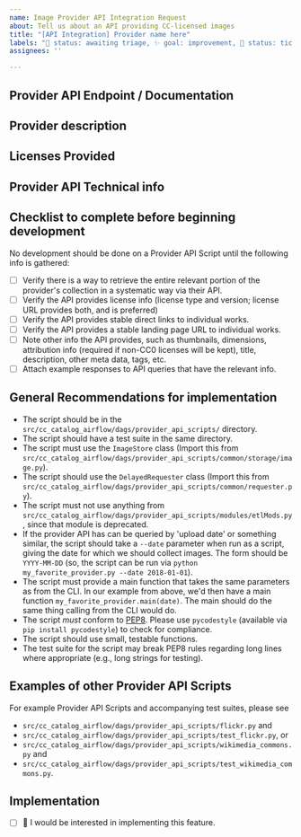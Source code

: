 ```yaml
---
name: Image Provider API Integration Request
about: Tell us about an API providing CC-licensed images
title: "[API Integration] Provider name here"
labels: "🚦 status: awaiting triage, ✨ goal: improvement, 🧹 status: ticket work required, ☁️ provider: images"
assignees: ''

---
```


## Provider API Endpoint / Documentation
<!-- Please provide links to the API endpoint, and any known documentation -->

## Provider description
<!-- Please provide a clear and concise description of the image provider -->

## Licenses Provided
<!-- Which licenses does the provider use for images (if known) -->

## Provider API Technical info
<!-- Please provide any technical details that might be useful for -->
<!-- implementation, e.g., rate limits, filtering options, overall volume, -->
<!-- etc. -->

## Checklist to complete before beginning development
<!-- please do not modify this section -->

No development should be done on a Provider API Script until the following info is gathered:

- [ ] Verify there is a way to retrieve the entire relevant portion of the provider's collection in a systematic way via their API.
- [ ] Verify the API provides license info (license type and version; license URL provides both, and is preferred)
- [ ] Verify the API provides stable direct links to individual works.
- [ ] Verify the API provides a stable landing page URL to individual works.
- [ ] Note other info the API provides, such as thumbnails, dimensions, attribution info (required if non-CC0 licenses will be kept), title, description, other meta data, tags, etc.
- [ ] Attach example responses to API queries that have the relevant info.

## General Recommendations for implementation
<!-- modify this section if necessary -->

- The script should be in the `src/cc_catalog_airflow/dags/provider_api_scripts/` directory.
- The script should have a test suite in the same directory.
- The script must use the `ImageStore` class (Import this from
  `src/cc_catalog_airflow/dags/provider_api_scripts/common/storage/image.py`).
- The script should use the `DelayedRequester` class (Import this from
  `src/cc_catalog_airflow/dags/provider_api_scripts/common/requester.py`).
- The script must not use anything from
  `src/cc_catalog_airflow/dags/provider_api_scripts/modules/etlMods.py`, since
  that module is deprecated.
- If the provider API has can be queried by 'upload date' or something similar,
  the script should take a `--date` parameter when run as a script, giving the
  date for which we should collect images. The form should be `YYYY-MM-DD` (so,
  the script can be run via `python my_favorite_provider.py --date 2018-01-01`).
- The script must provide a main function that takes the same parameters as from
  the CLI. In our example from above, we'd then have a main function
  `my_favorite_provider.main(date)`. The main should do the same thing calling
  from the CLI would do.
- The script *must* conform to [PEP8][pep8]. Please use `pycodestyle` (available via
  `pip install pycodestyle`) to check for compliance.
- The script should use small, testable functions.
- The test suite for the script may break PEP8 rules regarding long lines where
  appropriate (e.g., long strings for testing).

[pep8]: https://www.python.org/dev/peps/pep-0008/

## Examples of other Provider API Scripts
<!-- It's unlikely this section needs to be modified -->

For example Provider API Scripts and accompanying test suites, please see

- `src/cc_catalog_airflow/dags/provider_api_scripts/flickr.py` and
- `src/cc_catalog_airflow/dags/provider_api_scripts/test_flickr.py`, or
- `src/cc_catalog_airflow/dags/provider_api_scripts/wikimedia_commons.py` and
- `src/cc_catalog_airflow/dags/provider_api_scripts/test_wikimedia_commons.py`.

## Implementation
<!-- Replace the [ ] with [x] to check the box. -->
- [ ] 🙋 I would be interested in implementing this feature.
